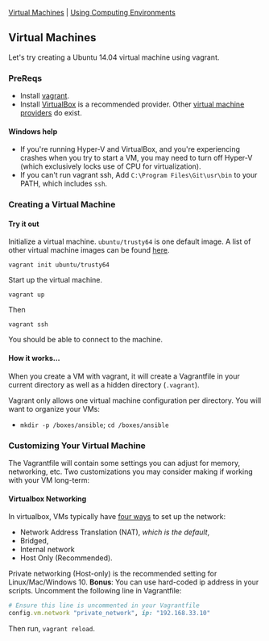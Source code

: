[Virtual Machines](VM.md) | [Using Computing Environments](VM.md) 

## Virtual Machines

Let's try creating a Ubuntu 14.04 virtual machine using vagrant.

### PreReqs

* Install [vagrant](https://www.vagrantup.com/downloads.html).
* Install [VirtualBox](https://www.virtualbox.org/wiki/Downloads) is a recommended provider.
  Other [virtual machine providers](https://docs.vagrantup.com/v2/providers/) do exist.

#### Windows help

* If you're running Hyper-V and VirtualBox, and you're experiencing crashes when you try to start a VM, you may need to turn off Hyper-V (which exclusively locks use of CPU for virtualization).
* If you can't run vagrant ssh, Add `C:\Program Files\Git\usr\bin` to your PATH, which includes `ssh`.


### Creating a Virtual Machine

#### Try it out

Initialize a virtual machine. `ubuntu/trusty64` is one default image. A list of other virtual machine images can be found [here](https://atlas.hashicorp.com/boxes/search).

    vagrant init ubuntu/trusty64

Start up the virtual machine.

    vagrant up

Then    

    vagrant ssh

You should be able to connect to the machine.

#### How it works...

When you create a VM with vagrant, it will create a Vagrantfile in your current directory as well as a hidden directory (`.vagrant`).

Vagrant only allows one virtual machine configuration per directory. You will want to organize your VMs:

* `mkdir -p /boxes/ansible`; `cd /boxes/ansible`


### Customizing Your Virtual Machine

The Vagrantfile will contain some settings you can adjust for memory, networking, etc.
Two customizations you may consider making if working with your VM long-term:


#### Virtualbox Networking

In virtualbox, VMs typically have [four ways](http://catlingmindswipe.blogspot.com/2012/06/how-to-virtualbox-networking-part-two.html) to set up the network:
- Network Address Translation (NAT), *which is the default*,
- Bridged,
- Internal network
- Host Only (Recommended).

Private networking (Host-only) is the recommended setting for Linux/Mac/Windows 10. **Bonus**: You can use hard-coded ip address in your scripts. Uncomment the following line in Vagrantfile:


```ruby
# Ensure this line is uncommented in your Vagrantfile 
config.vm.network "private_network", ip: "192.168.33.10"
```

Then run, `vagrant reload`. 

